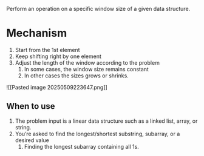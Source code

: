 Perform an operation on a specific window size of a given data structure.
# Mechanism

1. Start from the 1st element
2. Keep shifting right by one element
3. Adjust the length of the window according to the problem
	1. In some cases, the window size remains constant
	2. In other cases the sizes grows or shrinks.

![[Pasted image 20250509223647.png]]
## When to use

1. The problem input is a linear data structure such as a linked list, array, or string.
2. You’re asked to find the longest/shortest substring, subarray, or a desired value
	1. Finding the longest subarray containing all 1s.